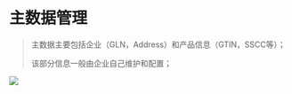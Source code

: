 # 主数据管理

> 主数据主要包括企业（GLN，Address）和产品信息（GTIN，SSCC等）；
>
> 该部分信息一般由企业自己维护和配置；

![](file:///C:\Users\whyiu\AppData\Local\Temp\ksohtml\wps794D.tmp.jpg)

